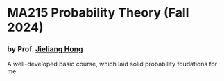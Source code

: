 # MA215 Probability Theory (Fall 2024)

### by Prof. [Jieliang Hong](https://math.sustech.edu.cn/c/hongjieliang)

A well-developed basic course, which laid solid probability foudations for me.
